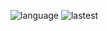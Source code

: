 ![language](https://img.shields.io/github/languages/top/N0WST4NDUP/Algorithm.svg?color=orange&logo=java&style=plastic) ![lastest](https://img.shields.io/github/last-commit/N0WST4NDUP/Algorithm.svg?color=cc33ff&style=plastic)
